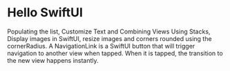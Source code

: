 # Hello SwiftUI
Populating the list, Customize Text and Combining Views Using Stacks, Display images in SwiftUI, resize images and corners rounded using the cornerRadius.
A NavigationLink is a SwiftUI button that will trigger navigation to another view when tapped. When it is tapped, the transition to the new view happens instantly.
